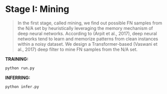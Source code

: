 # Stage I: Mining
> In the first
stage, called mining, we find out possible FN samples from the N/A set by
heuristically leveraging the memory mechanism of deep neural networks.
According to (Arpit et al., 2017), deep neural networks tend to learn and
memorize patterns from clean instances within a noisy dataset.
We design a Transformer-based (Vaswani et al., 2017) deep filter to mine
FN samples from the N/A set.

**TRAINING:**
~~~bash
python run.py
~~~

**INFERRING:**
~~~bash
python infer.py
~~~




